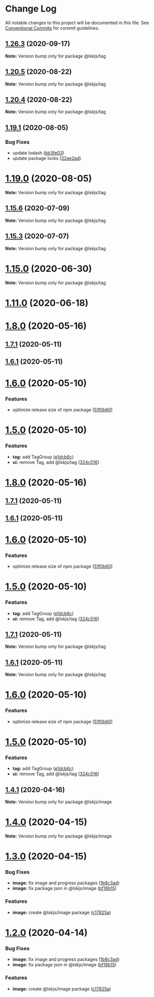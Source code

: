 # Change Log

All notable changes to this project will be documented in this file.
See [Conventional Commits](https://conventionalcommits.org) for commit guidelines.

## [1.26.3](https://github.com/lskjs/ux/tree/master/packages/tag/compare/v1.26.2...v1.26.3) (2020-09-17)

**Note:** Version bump only for package @lskjs/tag





## [1.20.5](https://github.com/lskjs/ux/tree/master/packages/tag/compare/v1.20.4...v1.20.5) (2020-08-22)

**Note:** Version bump only for package @lskjs/tag





## [1.20.4](https://github.com/lskjs/ux/tree/master/packages/tag/compare/v1.20.3...v1.20.4) (2020-08-22)

**Note:** Version bump only for package @lskjs/tag





## [1.19.1](https://github.com/lskjs/ux/tree/master/packages/tag/compare/v1.19.0...v1.19.1) (2020-08-05)


### Bug Fixes

* update lodash ([bb3fe03](https://github.com/lskjs/ux/tree/master/packages/tag/commit/bb3fe03a1cacfe5599b406aeb6141a5d127a9d74))
* update package locks ([32ae2ad](https://github.com/lskjs/ux/tree/master/packages/tag/commit/32ae2ad9cfd0d1024ecc610f046acc8b01997ff2))





# [1.19.0](https://github.com/lskjs/ux/tree/master/packages/tag/compare/v1.18.4...v1.19.0) (2020-08-05)

**Note:** Version bump only for package @lskjs/tag





## [1.15.6](https://github.com/lskjs/ux/tree/master/packages/tag/compare/v1.15.5...v1.15.6) (2020-07-09)

**Note:** Version bump only for package @lskjs/tag





## [1.15.3](https://github.com/lskjs/ux/tree/master/packages/tag/compare/v1.15.2...v1.15.3) (2020-07-07)

**Note:** Version bump only for package @lskjs/tag





# [1.15.0](https://github.com/lskjs/ux/tree/master/packages/tag/compare/v1.14.0...v1.15.0) (2020-06-30)

**Note:** Version bump only for package @lskjs/tag





# [1.11.0](https://github.com/lskjs/ux/tree/master/packages/tag/compare/v1.1.100...v1.11.0) (2020-06-18)



# [1.8.0](https://github.com/lskjs/ux/tree/master/packages/tag/compare/v1.1.97...v1.8.0) (2020-05-16)



## [1.7.1](https://github.com/lskjs/ux/tree/master/packages/tag/compare/v1.6.1...v1.7.1) (2020-05-11)



## [1.6.1](https://github.com/lskjs/ux/tree/master/packages/tag/compare/v1.6.0...v1.6.1) (2020-05-11)



# [1.6.0](https://github.com/lskjs/ux/tree/master/packages/tag/compare/v1.5.0...v1.6.0) (2020-05-10)


### Features

* optimize release size of npm package ([51f0b60](https://github.com/lskjs/ux/tree/master/packages/tag/commit/51f0b60a4a471b0b1da9232105a4cf23b720ec8c))



# [1.5.0](https://github.com/lskjs/ux/tree/master/packages/tag/compare/v1.1.94...v1.5.0) (2020-05-10)


### Features

* **tag:** add TagGroup ([e1dcb6c](https://github.com/lskjs/ux/tree/master/packages/tag/commit/e1dcb6c7ffb61c6947aace2f89a3c32e5d6a4189))
* **ui:** remove Tag, add @lskjs/tag ([324c516](https://github.com/lskjs/ux/tree/master/packages/tag/commit/324c5167e21b22a4601c5bc1ebdea7fd4a7393b0))





# [1.8.0](https://github.com/lskjs/ux/tree/master/packages/tag/compare/v1.1.97...v1.8.0) (2020-05-16)



## [1.7.1](https://github.com/lskjs/ux/tree/master/packages/tag/compare/v1.6.1...v1.7.1) (2020-05-11)



## [1.6.1](https://github.com/lskjs/ux/tree/master/packages/tag/compare/v1.6.0...v1.6.1) (2020-05-11)



# [1.6.0](https://github.com/lskjs/ux/tree/master/packages/tag/compare/v1.5.0...v1.6.0) (2020-05-10)


### Features

* optimize release size of npm package ([51f0b60](https://github.com/lskjs/ux/tree/master/packages/tag/commit/51f0b60a4a471b0b1da9232105a4cf23b720ec8c))



# [1.5.0](https://github.com/lskjs/ux/tree/master/packages/tag/compare/v1.1.94...v1.5.0) (2020-05-10)


### Features

* **tag:** add TagGroup ([e1dcb6c](https://github.com/lskjs/ux/tree/master/packages/tag/commit/e1dcb6c7ffb61c6947aace2f89a3c32e5d6a4189))
* **ui:** remove Tag, add @lskjs/tag ([324c516](https://github.com/lskjs/ux/tree/master/packages/tag/commit/324c5167e21b22a4601c5bc1ebdea7fd4a7393b0))





## [1.7.1](https://github.com/lskjs/ux/tree/master/packages/tag/compare/v1.6.1...v1.7.1) (2020-05-11)

**Note:** Version bump only for package @lskjs/tag





## [1.6.1](https://github.com/lskjs/ux/tree/master/packages/tag/compare/v1.6.0...v1.6.1) (2020-05-11)

**Note:** Version bump only for package @lskjs/tag





# [1.6.0](https://github.com/lskjs/ux/tree/master/packages/tag/compare/v1.5.0...v1.6.0) (2020-05-10)


### Features

* optimize release size of npm package ([51f0b60](https://github.com/lskjs/ux/tree/master/packages/tag/commit/51f0b60a4a471b0b1da9232105a4cf23b720ec8c))





# [1.5.0](https://github.com/lskjs/ux/tree/master/packages/tag/compare/v1.1.94...v1.5.0) (2020-05-10)


### Features

* **tag:** add TagGroup ([e1dcb6c](https://github.com/lskjs/ux/tree/master/packages/tag/commit/e1dcb6c7ffb61c6947aace2f89a3c32e5d6a4189))
* **ui:** remove Tag, add @lskjs/tag ([324c516](https://github.com/lskjs/ux/tree/master/packages/tag/commit/324c5167e21b22a4601c5bc1ebdea7fd4a7393b0))





## [1.4.1](https://github.com/lskjs/ux/tree/master/packages/image/compare/v1.4.0...v1.4.1) (2020-04-16)

**Note:** Version bump only for package @lskjs/image





# [1.4.0](https://github.com/lskjs/ux/tree/master/packages/image/compare/v1.3.0...v1.4.0) (2020-04-15)

**Note:** Version bump only for package @lskjs/image





# [1.3.0](https://github.com/lskjs/ux/tree/master/packages/image/compare/v1.1.76...v1.3.0) (2020-04-15)


### Bug Fixes

* **image:** fix image and progress packages ([1b8c3ad](https://github.com/lskjs/ux/tree/master/packages/image/commit/1b8c3ad76bac946cb5ef44e547cf37dca56955a3))
* **image:** fix package json in @lskjs/image ([bf18b15](https://github.com/lskjs/ux/tree/master/packages/image/commit/bf18b155d1a5e0e678897c70ff16a2c0d31027a0))


### Features

* **image:** create @lskjs/image package ([c17825a](https://github.com/lskjs/ux/tree/master/packages/image/commit/c17825abd4c91a3e243ffb4703993fe0f498893d))





# [1.2.0](https://github.com/lskjs/ux/tree/master/packages/image/compare/v1.1.76...v1.2.0) (2020-04-14)


### Bug Fixes

* **image:** fix image and progress packages ([1b8c3ad](https://github.com/lskjs/ux/tree/master/packages/image/commit/1b8c3ad76bac946cb5ef44e547cf37dca56955a3))
* **image:** fix package json in @lskjs/image ([bf18b15](https://github.com/lskjs/ux/tree/master/packages/image/commit/bf18b155d1a5e0e678897c70ff16a2c0d31027a0))


### Features

* **image:** create @lskjs/image package ([c17825a](https://github.com/lskjs/ux/tree/master/packages/image/commit/c17825abd4c91a3e243ffb4703993fe0f498893d))
